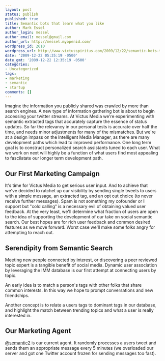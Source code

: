```yaml
---
layout: post
status: publish
published: true
title: Semantic bots that learn what you like
author: Mark Essel
author_login: messel
author_email: messel@gmail.com
author_url: http://messel.myopenid.com/
wordpress_id: 2610
wordpress_url: http://www.victusspiritus.com/2009/12/22/semantic-bots-that-learn-what-you-like/
date: '2009-12-22 05:35:19 -0500'
date_gmt: '2009-12-22 12:35:19 -0500'
categories:
- Uncategorized
tags:
- marketing
- semantic
- startup
comments: []
---
```

<p>Imagine the information you publicly shared was crawled by more than search engines. A new type of information gathering bot is about to begin accessing your twitter streams. At Victus Media we're experimenting with semantic extracted tags that accurately capture the essence of status updates. So far the relevancy in our personal tests is accurate over half the time, and needs minor adjustments for many of the mismatches. But we're at a design impass on the Intelligent Media Manager, as there are many development paths which lead to improved performance. One long term goal is to construct personalized search assistants tuned to each user. What we work on next will highly be a function of what users find most appealing to fascilatate our longer term development path.  </p>
<h2>Our First Marketing Campaign</h2>
<p>It's time for Victus Media to get serious user input.  And to achieve that we've decided to ratchet up our visibility by sending single tweets to users with a simple message, an extracted tag, and an opt out choice (to never receive further messages). Spam is not something my cofounder or I support but "cold calling" is a necessary evil of obtaining valued user feedback. At the very least, we'll determine what fraction of users are open to the idea of supporting the development of our take on social semantic search. Our best hopes are for rich user feedback and common desired features as we move forward. Worst case we'll make some folks angry for attempting to reach out. </p>
<h2>Serendipity from Semantic Search</h2>
<p>Meeting new people connected by interest, or discovering a peer reviewed topic expert is a tangible benefit of social media. Dynamic user association by leveraging the IMM database is our first attempt at connecting users by topic. </p>
<p>An early idea is to match a person's tags with other folks that share common interests. In this way we hope to prompt conversations and new friendships.</p>
<p>Another concept is to relate a users tags to dominant tags in our database, and highlight the match between trending topics and what a user is really interested in.</p>
<h2>Our Marketing Agent</h2>
<p><a HREF="http://www.Twitter.com/semantic2">@semantic2</a> is our current agent. It randomly processes a users tweet and sends them an appropriate message every 5 minutes (we overloaded our server and got one Twitter account frozen for sending messages  too fast).</p>
